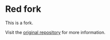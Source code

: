 # Red fork

This is a fork.

Visit the [original repository](https://github.com/mike-marcacci/node-redlock) for more information.

